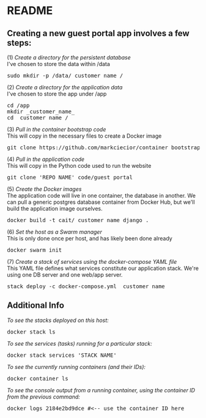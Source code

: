 <h1>README</h1>

<h2>Creating a new guest portal app involves a few steps:</h2>

(1) <i>Create a directory for the persistent database</i><br/>
I've chosen to store the data within /data
<pre>sudo mkdir -p /data/_customer_name_/</pre>

(2) <i>Create a directory for the application data</i><br/>
I've chosen to store the app under /app
<pre>cd /app
mkdir _customer_name_
cd _customer_name_/
</pre>

(3) <i>Pull in the container bootstrap code</i><br/>
This will copy in the necessary files to create a Docker image
<pre>git clone https://github.com/markciecior/container_bootstrap.git .</pre>

(4) <i>Pull in the application code</i><br/>
This will copy in the Python code used to run the website
<pre>git clone 'REPO_NAME' code/guest_portal</pre>

(5) <i>Create the Docker images</i><br/>
The application code will live in one container, the database in another.  We can pull a generic postgres database container from Docker Hub, but we'll build the application image ourselves.
<pre>docker build -t cait/_customer_name_django .</pre>

(6) <i>Set the host as a Swarm manager</i><br/>
This is only done once per host, and has likely been done already
<pre>docker swarm init</pre>

(7) <i>Create a stack of services using the docker-compose YAML file</i><br/>
This YAML file defines what services constitute our application stack.  We're using one DB server and one web/app server.
<pre>stack deploy -c docker-compose.yml _customer_name</pre>

<h2>Additional Info</h2>

<i>To see the stacks deployed on this host:</i>
<pre>docker stack ls</pre>

<i>To see the services (tasks) running for a particular stack:</i>
<pre>docker stack services 'STACK_NAME'</pre>

<i>To see the currently running containers (and their IDs):</i>
<pre>docker container ls</pre>

<i>To see the console output from a running container, using the container ID from the previous command:</i>
<pre>docker logs 2184e2bd9dce #<-- use the container ID here</pre>
